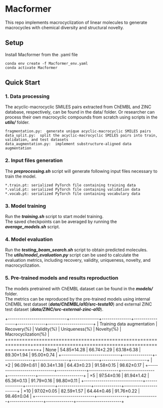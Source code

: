 # Macformer
This repo implements macrocyclization of linear molecules to generate macrocycles with chemical diversity and structural novelty. 

## Setup
Install Macformer from the .yaml file  
```
conda env create -f Macformer_env.yaml  
conda activate Macformer  
```

## Quick Start
### 1. Data processing
The acyclic-macrocyclic SMILES pairs extracted from ChEMBL and ZINC database, respectively, can be found in the data/ folder. Or researcher can process their own macrocyclic compounds from scratch using scripts in the ***utils/*** folder.  

```
fragmentation.py:  generate unique acyclic-macrocyclic SMILES pairs  
data_split.py:  split the acyclic-macrocyclic SMILES pairs into train, validation, and test datasets 
data_augmentation.py:  implement substructure-aligned data augmentation  
```

### 2. Input files generation
The ***preprocessing.sh*** script will generate following input files necessary to train the model.  

```
*.train.pt: serialized PyTorch file containing training data  
*.valid.pt: serialized PyTorch file containing validation data  
*.vocab.pt: serialized PyTorch file containing vocabulary data  
```

### 3. Model training
Run the ***training.sh*** script to start model training.   
The saved checkpoints can be averaged by running the ***average_models.sh*** script.  

### 4. Model evaluation
Run the ***testing_beam_search.sh*** script to obtain predicted molecules.  
The ***utils/model_evaluation.py*** script can be used to calculate the evaluation metrics, including recovery, validity, uniqueness, novelty, and macrocyclization.  

### 5. Pre-trained models and results reproduction
The models pretrained with ChEMBL dataset can be found in the ***models/*** folder.  
The metrics can be reproduced by the pre-trained models using internal ChEMBL test dataset (***data/ChEMBL/a10/src-testa10***) and external ZINC test dataset (***data/ZINC/src-external-zinc-a10***).

+------------------------------+---------------+---------------+-----------------+--------------+-----------------------+
| Training data augmentation   | Recovery(%)   | Validity(%)   | Uniqueness(%)   | Novelty(%)   | Macrocyclization(%)   |
+==============================+===============+===============+=================+==============+=======================+
| None                         | 54.85±14.28   | 66.74±2.29    | 63.18±6.38      | 89.30±1.94   | 95.00±0.74            |
+------------------------------+---------------+---------------+-----------------+--------------+-----------------------+
| ×2                           | 96.09±0.61    | 80.34±1.38    | 64.43±0.23      | 91.58±0.15   | 98.62±0.17            |
+------------------------------+---------------+---------------+-----------------+--------------+-----------------------+
| ×5                           | 97.54±0.16    | 81.94±1.42    | 65.36±0.13      | 91.79±0.16   | 98.80±0.11            |
+------------------------------+---------------+---------------+-----------------+--------------+-----------------------+
| ×10                          | 97.02±0.05    | 82.59±1.57    | 64.44±0.46      | 91.76±0.22   | 98.46±0.04            |
+------------------------------+---------------+---------------+-----------------+--------------+-----------------------+
